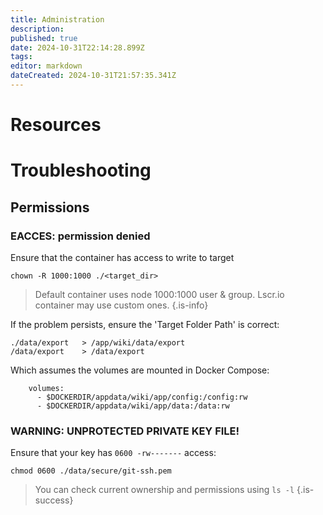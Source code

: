 ```yaml
---
title: Administration
description: 
published: true
date: 2024-10-31T22:14:28.899Z
tags: 
editor: markdown
dateCreated: 2024-10-31T21:57:35.341Z
---
```


# Resources

# Troubleshooting
## Permissions
### EACCES: permission denied
Ensure that the container has access to write to target
```
chown -R 1000:1000 ./<target_dir>
```
> Default container uses node 1000:1000 user & group. Lscr.io container may use custom ones.
{.is-info}

If the problem persists, ensure the 'Target Folder Path' is correct:
```
./data/export	> /app/wiki/data/export
/data/export	> /data/export
```
Which assumes the volumes are mounted in Docker Compose:
```
    volumes:
      - $DOCKERDIR/appdata/wiki/app/config:/config:rw
      - $DOCKERDIR/appdata/wiki/app/data:/data:rw
```

### WARNING: UNPROTECTED PRIVATE KEY FILE!
Ensure that your key has `0600 -rw-------` access:
```
chmod 0600 ./data/secure/git-ssh.pem
```
> You can check current ownership and permissions using `ls -l`
{.is-success}
